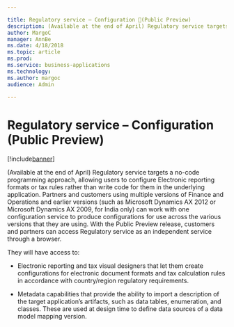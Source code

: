 ```yaml
---

title: Regulatory service – Configuration (Public Preview)
description: (Available at the end of April) Regulatory service targets a no-code programming approach, allowing users to configure Electronic reporting formats or tax rules rather than write code for them in the underlying application.
author: MargoC
manager: AnnBe
ms.date: 4/18/2018
ms.topic: article
ms.prod: 
ms.service: business-applications
ms.technology: 
ms.author: margoc
audience: Admin

---
```

#  Regulatory service – Configuration<br>(Public Preview)




[!include[banner](../../../includes/banner.md)]

(Available at the end of April) Regulatory service targets a no-code programming
approach, allowing users to configure Electronic reporting formats or tax rules
rather than write code for them in the underlying application. Partners and
customers using multiple versions of Finance and Operations and earlier versions
(such as Microsoft Dynamics AX 2012 or Microsoft Dynamics AX 2009, for India
only) can work with one configuration service to produce configurations for use
across the various versions that they are using. With the Public Preview
release, customers and partners can access Regulatory service as an independent
service through a browser.

They will have access to:

-   Electronic reporting and tax visual designers that let them create
    configurations for electronic document formats and tax calculation rules in
    accordance with country/region regulatory requirements.

-   Metadata capabilities that provide the ability to import a description of
    the target application’s artifacts, such as data tables, enumeration, and
    classes. These are used at design time to define data sources of a data
    model mapping version.
